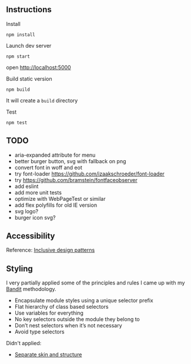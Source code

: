 ## Instructions
Install

`npm install`

Launch dev server

`npm start`

open [http://localhost:5000](http://localhost:5000)

Build static version

`npm build`

It will create a `build` directory

Test

`npm test`

##  TODO
- aria-expanded attribute for menu
- better burger button, svg with fallback on png
- convert font in woff and eot
- try font-loader https://github.com/izaakschroeder/font-loader
- try https://github.com/bramstein/fontfaceobserver
- add eslint
- add more unit tests
- optimize with WebPageTest or similar
- add flex polyfills for old IE version
- svg logo?
- burger icon svg?


## Accessibility

Reference: [Inclusive design patterns](https://www.smashingmagazine.com/inclusive-design-patterns/)

## Styling

I very partially applied some of the principles and rules I came up with my [Bandit](http://bandit-css.herokuapp.com) methodology.

- Encapsulate module styles using a unique selector prefix
- Flat hierarchy of class based selectors
- Use variables for everything
- No key selectors outside the module they belong to
- Don’t nest selectors when it’s not necessary
- Avoid type selectors

Didn't applied:
- [Separate skin and structure](http://bandit-css.herokuapp.com/#/39)

